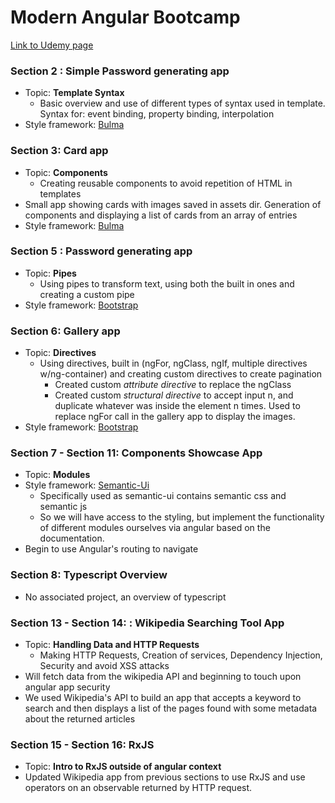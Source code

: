 # Modern Angular Bootcamp 

[Link to Udemy page](https://www.udemy.com/course-dashboard-redirect/?course_id=2685124)

### Section 2 : Simple Password generating app
- Topic: **Template Syntax** 
	- Basic overview and use of different types of syntax used in template. Syntax for: event binding, property binding, interpolation 
- Style framework: [Bulma](https://bulma.io/)

### Section 3: Card app 
- Topic: **Components** 
	- Creating reusable components to avoid repetition of HTML in templates 
- Small app showing cards with images saved in assets dir. Generation of components and displaying a list of cards from an array of entries
- Style framework: [Bulma](https://bulma.io/)

### Section 5 : Password generating app 
- Topic: **Pipes** 
	- Using pipes to transform text, using both the built in ones and creating a custom pipe
- Style framework: [Bootstrap](https://getbootstrap.com/)

### Section 6: Gallery app
- Topic: **Directives** 
	- Using directives, built in (ngFor, ngClass, ngIf, multiple directives w/ng-container) and creating custom directives to create pagination 
		- Created custom *attribute directive* to replace the ngClass 
		- Created custom *structural directive* to accept input n, and duplicate whatever was inside the element n times. Used to replace ngFor call in the gallery app to display the images. 
- Style framework: [Bootstrap](https://getbootstrap.com/)

### Section 7 - Section 11: Components Showcase App
- Topic: **Modules**
- Style framework: [Semantic-Ui](https://semantic-ui.com/)
	- Specifically used as semantic-ui contains semantic css and semantic js
	- So we will have access to the styling, but implement the functionality of different modules ourselves via angular based on the documentation.
- Begin to use Angular's routing to navigate 

### Section 8: Typescript Overview
- No associated project, an overview of typescript

### Section 13 - Section 14: : Wikipedia Searching Tool App 
- Topic: **Handling Data and HTTP Requests**
	- Making HTTP Requests, Creation of services, Dependency Injection, Security and avoid XSS attacks
- Will fetch data from the wikipedia API and beginning to touch upon angular app security 
- We used Wikipedia's API to build an app that accepts a keyword to search and then displays a list of the pages found with some metadata about the returned articles 

### Section 15 - Section 16: RxJS 
- Topic: **Intro to RxJS outside of angular context**
- Updated Wikipedia app from previous sections to use RxJS and use operators on an observable returned by HTTP request. 